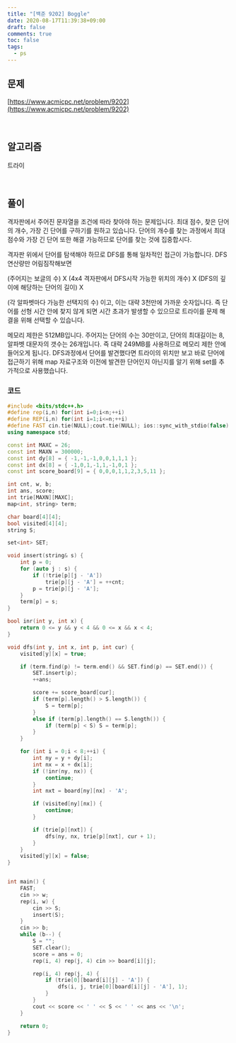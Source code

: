 ```yaml
---
title: "[백준 9202] Boggle"
date: 2020-08-17T11:39:38+09:00
draft: false
comments: true
toc: false
tags:
  - ps
---
```


## 문제

[https://www.acmicpc.net/problem/9202](https://www.acmicpc.net/problem/9202)

<br>

## 알고리즘

트라이

<br>

## 풀이

격자판에서 주어진 문자열을 조건에 따라 찾아야 하는 문제입니다. 최대 점수, 찾은 단어의 개수, 가장 긴 단어를 구하기를 원하고 있습니다. 단어의 개수를 찾는 과정에서 최대 점수와 가장 긴 단어 또한 해결 가능하므로 단어를 찾는 것에 집중합시다.

격자판 위에서 단어를 탐색해야 하므로 DFS를 통해 일차적인 접근이 가능합니다. DFS연산량만 어림짐작해보면

(주어지는 보글의 수) X (4x4 격자판에서 DFS시작 가능한 위치의 개수) X (DFS의 깊이에 해당하는 단어의 길이) X

(각 알파벳마다 가능한 선택지의 수) 이고, 이는 대략 3천만에 가까운 숫자입니다. 즉 단어를 선형 시간 안에 찾지 않게 되면 시간 초과가 발생할 수 있으므로 트라이를 문제 해결을 위해 선택할 수 있습니다.

메모리 제한은 512MB입니다. 주어지는 단어의 수는 30만이고, 단어의 최대길이는 8, 알파벳 대문자의 갯수는 26개입니다. 즉 대략 249MB를 사용하므로 메모리 제한 안에 들어오게 됩니다. DFS과정에서 단어를 발견했다면 트라이의 위치만 보고 바로 단어에 접근하기 위해 map 자료구조와 이전에 발견한 단어인지 아닌지를 알기 위해 set를 추가적으로 사용했습니다.

### 코드

```c++
#include <bits/stdc++.h>
#define rep(i,n) for(int i=0;i<n;++i)
#define REP(i,n) for(int i=1;i<=n;++i)
#define FAST cin.tie(NULL);cout.tie(NULL); ios::sync_with_stdio(false)
using namespace std;

const int MAXC = 26;
const int MAXN = 300000;
const int dy[8] = { -1,-1,-1,0,0,1,1,1 };
const int dx[8] = { -1,0,1,-1,1,-1,0,1 };
const int score_board[9] = { 0,0,0,1,1,2,3,5,11 };

int cnt, w, b;
int ans, score;
int trie[MAXN][MAXC];
map<int, string> term;

char board[4][4];
bool visited[4][4];
string S;

set<int> SET;

void insert(string& s) {
    int p = 0;
    for (auto j : s) {
        if (!trie[p][j - 'A'])
            trie[p][j - 'A'] = ++cnt;
        p = trie[p][j - 'A'];
    }
    term[p] = s;
}

bool inr(int y, int x) {
    return 0 <= y && y < 4 && 0 <= x && x < 4;
}

void dfs(int y, int x, int p, int cur) {
    visited[y][x] = true;

    if (term.find(p) != term.end() && SET.find(p) == SET.end()) {
        SET.insert(p);
        ++ans;

        score += score_board[cur];
        if (term[p].length() > S.length()) {
            S = term[p];
        }
        else if (term[p].length() == S.length()) {
            if (term[p] < S) S = term[p];
        }
    }

    for (int i = 0;i < 8;++i) {
        int ny = y + dy[i];
        int nx = x + dx[i];
        if (!inr(ny, nx)) {
            continue;
        }
        int nxt = board[ny][nx] - 'A';

        if (visited[ny][nx]) {
            continue;
        }

        if (trie[p][nxt]) {
            dfs(ny, nx, trie[p][nxt], cur + 1);
        }
    }
    visited[y][x] = false;
}


int main() {
    FAST;
    cin >> w;
    rep(i, w) {
        cin >> S;
        insert(S);
    }
    cin >> b;
    while (b--) {
        S = "";
        SET.clear();
        score = ans = 0;
        rep(i, 4) rep(j, 4) cin >> board[i][j];

        rep(i, 4) rep(j, 4) {
            if (trie[0][board[i][j] - 'A']) {
                dfs(i, j, trie[0][board[i][j] - 'A'], 1);
            }
        }
        cout << score << ' ' << S << ' ' << ans << '\n';
    }

    return 0;
}
```
